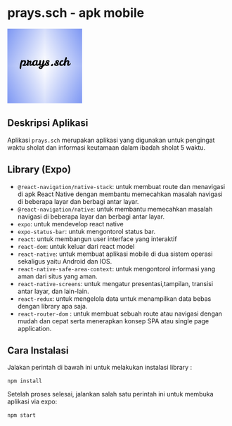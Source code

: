 # prays.sch - apk mobile

<img src="assets/icon.png" width="170">

## Deskripsi Aplikasi
Aplikasi `prays.sch` merupakan aplikasi yang digunakan untuk pengingat waktu sholat dan informasi keutamaan dalam ibadah sholat 5 waktu.

## Library (Expo)
- `@react-navigation/native-stack`: untuk membuat route dan menavigasi di apk React Native dengan membantu memecahkan masalah navigasi di beberapa layar dan berbagi antar layar. 
- `@react-navigation/native`: untuk membantu memecahkan masalah navigasi di beberapa layar dan berbagi antar layar.
- `expo`: untuk mendevelop react native
- `expo-status-bar`: untuk mengontorol status bar.
- `react`: untuk membangun user interface yang interaktif
- `react-dom`: untuk keluar dari react model
- `react-native`: untuk membuat aplikasi mobile di dua sistem operasi sekaligus yaitu Android dan IOS.
- `react-native-safe-area-context`: untuk mengontorol informasi yang aman dari situs yang aman.
- `react-native-screens`: untuk mengatur presentasi,tampilan, transisi antar layar, dan lain-lain.
- `react-redux`: untuk mengelola data untuk menampilkan data bebas dengan library apa saja.
- `react-router-dom` : untuk membuat sebuah route atau navigasi dengan mudah dan cepat serta menerapkan konsep SPA atau single page application.


## Cara Instalasi
Jalakan perintah di bawah ini untuk melakukan instalasi library :

```
npm install
```

Setelah proses selesai, jalankan salah satu perintah ini untuk membuka aplikasi via expo:
```
npm start
```
